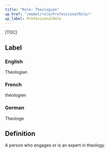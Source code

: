 ```yaml
---
title: "Role: Theologian"
up_href: "/model/role/ProfessionalRole/"
up_label: ProfessionalRole
---
```


[TOC]

## Label

### English
Theologian

### French
théologien

### German
Theologe

## Definition
A person who engages or is an expert in theology.
